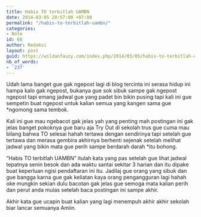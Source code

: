 ```yaml
---
title: Habis TO terbitlah UAMBN
date: 2014-03-05 20:57:00 +07:00
permalink: "/habis-to-terbitlah-uambn/"
categories:
- Note
id: 68
author: Redaksi
layout: post
guid: https://wildanfauzy.com/index.php/2014/03/05/habis-to-terbitlah-uambn/
nb_of_words:
- '237'
---
```


Udah lama banget gue gak ngepost lagi di blog tercinta ini serasa hidup ini hampa kalo gak ngepost, bukanya gue sok sibuk sampe gak ngepost ngepost tapi emang jadwal gue yang padet bin bikin pusing tapi kali ini gue sempetin buat ngepost untuk kalian semua yang kangen sama gue *ngomong sama tembok.

Kali ini gue mau ngebacot gak jelas yah yang penting mah postingan ini gak jelas banget pokoknya gue baru aja Try Out di sekolah trus gue cuma mau bilang bahwa TO selesai hahah tertawa dengan sendirinya tapi setelah gue tertawa dan merasa gembira akhirnya berhenti sejenak setelah melihat jadwal yang bikin mata gue perih sampe berdarah darah *itu bohong.

“Habis TO terbitlah UAMBN” itulah kata yang pas setelah gue lihat jadwal tepatnya senin besok dan ada waktu santai sekitar 3 harian dan itu dipake buat keperluan ngisi pendaftaran ini itu. Jadilaj gue orang yang sibuk dan gue bangga karna gue gak keliatan kaya orang pengangguran lagi hahah oke mungkin sekian dulu bacotan gak jelas gue semoga mata kalian perih dan perut anda mulas setelah baca postingan ini sampe akhir.

Akhir kata gue ucapin buat kalian yang lagi menempuh akhir akhir sekolah biar lancar semuanya Amiin.